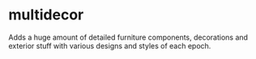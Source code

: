 # multidecor
Adds a huge amount of detailed furniture components, decorations and exterior stuff with various designs and styles of each epoch.
